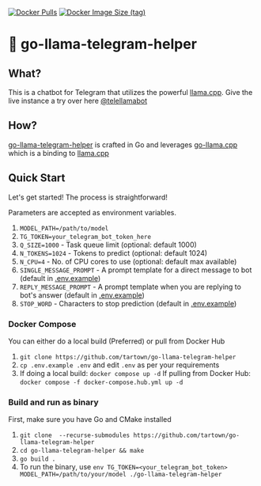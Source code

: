 [![Docker Pulls](https://img.shields.io/docker/pulls/tartown/go-llama-telegram-helper)](https://hub.docker.com/r/tartown/go-llama-telegram-helper)
[![Docker Image Size (tag)](https://img.shields.io/docker/image-size/tartown/go-llama-telegram-helper/latest)](https://hub.docker.com/r/tartown/go-llama-telegram-helper)

# 🦙 go-llama-telegram-helper

## What?
This is a chatbot for Telegram that utilizes the powerful [llama.cpp](https://github.com/ggerganov/llama.cpp). Give the live instance a try over here [@telellamabot](https://t.me/telellamabot)

## How?
[go-llama-telegram-helper](https://github.com/tartown/go-llama-telegram-helper) is crafted in Go and leverages [go-llama.cpp](https://github.com/go-skynet/go-llama.cpp) which is a binding to [llama.cpp](https://github.com/ggerganov/llama.cpp)

## Quick Start
Let's get started! The process is straightforward!

Parameters are accepted as environment variables.

1. `MODEL_PATH=/path/to/model`
2. `TG_TOKEN=your_telegram_bot_token_here`
3. `Q_SIZE=1000` - Task queue limit (optional: default 1000)
4. `N_TOKENS=1024` - Tokens to predict (optional: default 1024)
5. `N_CPU=4` - No. of CPU cores to use (optional: default max available)
6. `SINGLE_MESSAGE_PROMPT` - A prompt template for a direct message to bot (default in [.env.example](.env.example))
7. `REPLY_MESSAGE_PROMPT` - A prompt template when you are replying to bot's answer (default in [.env.example](.env.example))
8. `STOP_WORD` - Characters to stop prediction (default in [.env.example](.env.example))

### Docker Compose
You can either do a local build (Preferred) or pull from Docker Hub
1. `git clone https://github.com/tartown/go-llama-telegram-helper`
2. `cp .env.example .env` and edit `.env` as per your requirements
3. If doing a local build: `docker compose up -d`
   If pulling from Docker Hub: `docker compose -f docker-compose.hub.yml up -d`

### Build and run as binary
First, make sure you have Go and CMake installed
1. `git clone  --recurse-submodules https://github.com/tartown/go-llama-telegram-helper`
2. `cd go-llama-telegram-helper && make`
3. `go build .`
4. To run the binary, use `env TG_TOKEN=<your_telegram_bot_token> MODEL_PATH=/path/to/your/model ./go-llama-telegram-helper`